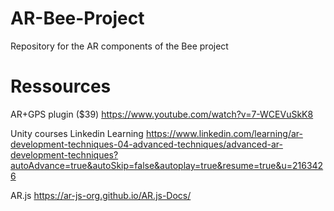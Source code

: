 # AR-Bee-Project
Repository for the AR components of the Bee project 

# Ressources
AR+GPS plugin ($39) https://www.youtube.com/watch?v=7-WCEVuSkK8

Unity courses
Linkedin Learning https://www.linkedin.com/learning/ar-development-techniques-04-advanced-techniques/advanced-ar-development-techniques?autoAdvance=true&autoSkip=false&autoplay=true&resume=true&u=2163426

AR.js
https://ar-js-org.github.io/AR.js-Docs/
